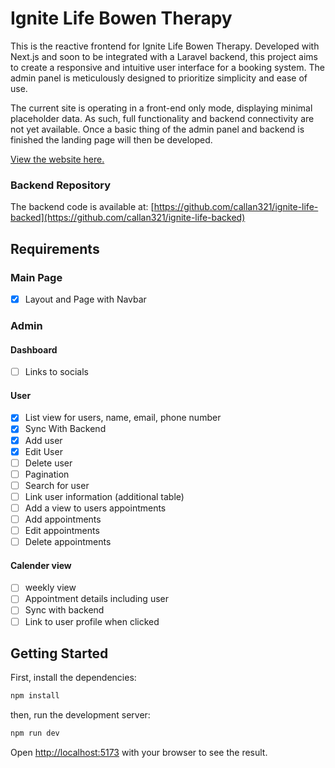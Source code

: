 # Ignite Life Bowen Therapy

This is the reactive frontend for Ignite Life Bowen Therapy. Developed with Next.js and soon to be integrated with a Laravel backend, this project aims to create a responsive and intuitive user interface for a booking system. The admin panel is meticulously designed to prioritize simplicity and ease of use.

The current site is operating in a front-end only mode, displaying minimal placeholder data. As such, full functionality and backend connectivity are not yet available. Once a basic thing of the admin panel and backend is finished the landing page will then be developed.

[View the website here.](https://velvety-bombolone-e42b11.netlify.app/)

### Backend Repository

The backend code is available at: [https://github.com/callan321/ignite-life-backed](https://github.com/callan321/ignite-life-backed)

## Requirements

### Main Page
- [x]  Layout and Page with Navbar

### Admin 

#### Dashboard
- [ ] Links to socials 

#### User 
- [x] List view for users, name, email, phone number
- [x] Sync With Backend
- [x] Add user
- [x] Edit User
- [ ] Delete user
- [ ] Pagination
- [ ] Search for user
- [ ] Link user information (additional table)
- [ ] Add a view to users appointments
- [ ] Add appointments
- [ ] Edit appointments
- [ ] Delete appointments

#### Calender view
- [ ] weekly view
- [ ] Appointment details including user
- [ ] Sync with backend
- [ ] Link to user profile when clicked

## Getting Started

First, install the dependencies:

```bash
npm install
```
then, run the development server:

```bash
npm run dev
```

Open [http://localhost:5173](http://localhost:5173) with your browser to see the result.
